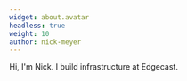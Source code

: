 ```yaml
---
widget: about.avatar
headless: true
weight: 10
author: nick-meyer
---
```

Hi, I'm Nick. I build infrastructure at Edgecast.
